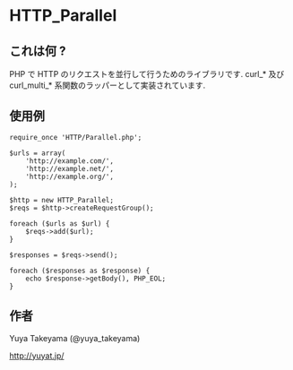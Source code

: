 HTTP_Parallel
=============

これは何 ?
----------

PHP で HTTP のリクエストを並行して行うためのライブラリです.
curl\_\* 及び curl_multi\_\* 系関数のラッパーとして実装されています.

使用例
------

    require_once 'HTTP/Parallel.php';

    $urls = array(
        'http://example.com/',
        'http://example.net/',
        'http://example.org/',
    );

    $http = new HTTP_Parallel;
    $reqs = $http->createRequestGroup();

    foreach ($urls as $url) {
        $reqs->add($url);
    }

    $responses = $reqs->send();

    foreach ($responses as $response) {
        echo $response->getBody(), PHP_EOL;
    }

作者
----

Yuya Takeyama (@yuya_takeyama)

http://yuyat.jp/
